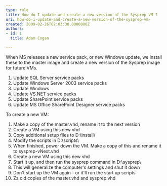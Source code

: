 ```yaml
---
type: rule
title: How do I update and create a new version of the Sysprep VM ?
uri: how-do-i-update-and-create-a-new-version-of-the-sysprep-vm-
created: 2009-02-26T02:03:38.0000000Z
authors:
- id: 1
  title: Adam Cogan

---
```




<span class='intro'>  </span>

<p>When MS releases a new service pack, or new Windows update, we install these to the master image and create a new version of the Sysprep image for future VMs. </p>
<ol>
<li>Update SQL Server service packs 
<li>Update Windows Server 2003 service packs 
<li>Update Windows 
<li>Update VS.NET service packs 
<li>Update SharePoint service packs 
<li>Update MS Office SharePoint Designer service packs </li></ol>
<p>To create a new VM&#58; </p>
<ol>
<li>Make a copy of the master.vhd, rename it to the next version 
<li>Create a VM using this new vhd 
<li>Copy additional setup files to D&#58;\install\ 
<li>Modify the scripts in D&#58;\scripts\ 
<li>When finished, power down the VM. Make a copy of this and rename it to sysprep-vNext.vhd 
<li>Create a new VM using this new vhd 
<li>Start it up, and then run the sysprep command in D&#58;\sysprep\ 
<li>This will generalize the computer's settings and shut it down 
<li>Don't start up the VM again - or it'll run the start up scripts 
<li>Zz old copies of the master.vhd and sysprep.vhd </li></ol>



